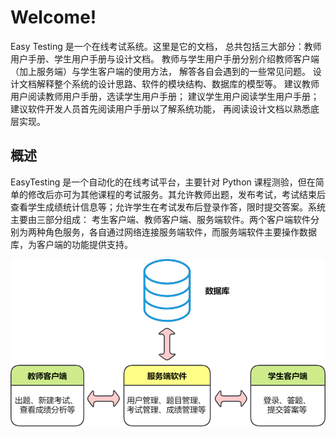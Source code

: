 # Welcome!

Easy Testing 是一个在线考试系统。这里是它的文档，
总共包括三大部分：教师用户手册、学生用户手册与设计文档。
教师与学生用户手册分别介绍教师客户端（加上服务端）与学生客户端的使用方法，
解答各自会遇到的一些常见问题。
设计文档解释整个系统的设计思路、软件的模块结构、数据库的模型等。
建议教师用户阅读教师用户手册，选读学生用户手册；
建议学生用户阅读学生用户手册；建议软件开发人员首先阅读用户手册以了解系统功能，
再阅读设计文档以熟悉底层实现。

## 概述

EasyTesting 是一个自动化的在线考试平台，主要针对 Python 课程测验，但在简单的修改后亦可为其他课程的考试服务。其允许教师出题，发布考试，考试结束后查看学生成绩统计信息等；允许学生在考试发布后登录作答，限时提交答案。系统主要由三部分组成：
考生客户端、教师客户端、服务端软件。两个客户端软件分别为两种角色服务，各自通过网络连接服务端软件，而服务端软件主要操作数据库，为客户端的功能提供支持。

![](./img/system_components.png)



